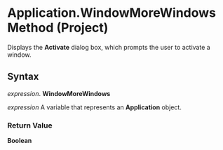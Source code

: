 
# Application.WindowMoreWindows Method (Project)

Displays the  **Activate** dialog box, which prompts the user to activate a window.


## Syntax

 _expression_. **WindowMoreWindows**

 _expression_ A variable that represents an **Application** object.


### Return Value

 **Boolean**

